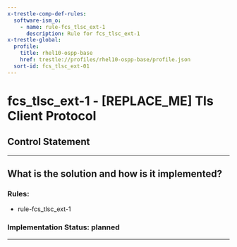 ```yaml
---
x-trestle-comp-def-rules:
  software-ism_o:
    - name: rule-fcs_tlsc_ext-1
      description: Rule for fcs_tlsc_ext-1
x-trestle-global:
  profile:
    title: rhel10-ospp-base
    href: trestle://profiles/rhel10-ospp-base/profile.json
  sort-id: fcs_tlsc_ext-01
---
```


# fcs_tlsc_ext-1 - \[REPLACE_ME\] Tls Client Protocol

## Control Statement

______________________________________________________________________

## What is the solution and how is it implemented?

<!-- For implementation status enter one of: implemented, partial, planned, alternative, not-applicable -->

<!-- Note that the list of rules under ### Rules: is read-only and changes will not be captured after assembly to JSON -->

<!-- Add control implementation description here for control: fcs_tlsc_ext-1 -->

### Rules:

  - rule-fcs_tlsc_ext-1

### Implementation Status: planned

______________________________________________________________________
